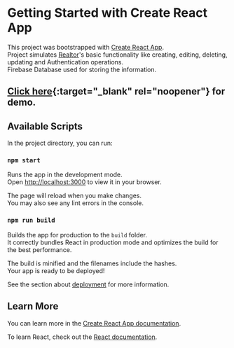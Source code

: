 # Getting Started with Create React App

This project was bootstrapped with [Create React App](https://github.com/facebook/create-react-app).\
Project simulates [Realtor](https://www.realtor.com/)'s basic functionality like creating, editing, deleting, updating and Authentication operations.\
Firebase Database used for storing the information.

## [Click here](https://realtor-clone-react-sable-gamma.vercel.app/){:target="_blank" rel="noopener"} for demo.

## Available Scripts

In the project directory, you can run:

### `npm start`

Runs the app in the development mode.\
Open [http://localhost:3000](http://localhost:3000) to view it in your browser.

The page will reload when you make changes.\
You may also see any lint errors in the console.

### `npm run build`

Builds the app for production to the `build` folder.\
It correctly bundles React in production mode and optimizes the build for the best performance.

The build is minified and the filenames include the hashes.\
Your app is ready to be deployed!

See the section about [deployment](https://facebook.github.io/create-react-app/docs/deployment) for more information.

## Learn More

You can learn more in the [Create React App documentation](https://facebook.github.io/create-react-app/docs/getting-started).

To learn React, check out the [React documentation](https://reactjs.org/).

